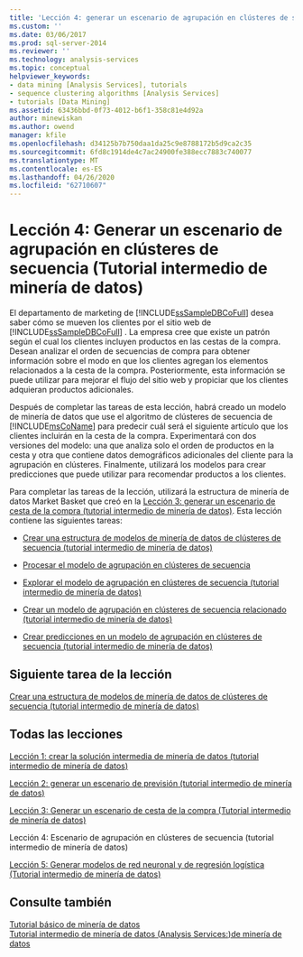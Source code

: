```yaml
---
title: 'Lección 4: generar un escenario de agrupación en clústeres de secuencia (tutorial intermedio de minería de datos) | Microsoft Docs'
ms.custom: ''
ms.date: 03/06/2017
ms.prod: sql-server-2014
ms.reviewer: ''
ms.technology: analysis-services
ms.topic: conceptual
helpviewer_keywords:
- data mining [Analysis Services], tutorials
- sequence clustering algorithms [Analysis Services]
- tutorials [Data Mining]
ms.assetid: 63436bbd-0f73-4012-b6f1-358c81e4d92a
author: minewiskan
ms.author: owend
manager: kfile
ms.openlocfilehash: d34125b7b750daa1da25c9e8788172b5d9ca2c35
ms.sourcegitcommit: 6fd8c1914de4c7ac24900fe388ecc7883c740077
ms.translationtype: MT
ms.contentlocale: es-ES
ms.lasthandoff: 04/26/2020
ms.locfileid: "62710607"
---
```

# <a name="lesson-4-building-a-sequence-clustering-scenario-intermediate-data-mining-tutorial"></a>Lección 4: Generar un escenario de agrupación en clústeres de secuencia (Tutorial intermedio de minería de datos)
  El departamento de marketing de [!INCLUDE[ssSampleDBCoFull](../includes/sssampledbcofull-md.md)] desea saber cómo se mueven los clientes por el sitio web de [!INCLUDE[ssSampleDBCoFull](../includes/sssampledbcofull-md.md)] . La empresa cree que existe un patrón según el cual los clientes incluyen productos en las cestas de la compra. Desean analizar el orden de secuencias de compra para obtener información sobre el modo en que los clientes agregan los elementos relacionados a la cesta de la compra. Posteriormente, esta información se puede utilizar para mejorar el flujo del sitio web y propiciar que los clientes adquieran productos adicionales.  
  
 Después de completar las tareas de esta lección, habrá creado un modelo de minería de datos que use el algoritmo de clústeres de secuencia de [!INCLUDE[msCoName](../includes/msconame-md.md)] para predecir cuál será el siguiente artículo que los clientes incluirán en la cesta de la compra. Experimentará con dos versiones del modelo: una que analiza solo el orden de productos en la cesta y otra que contiene datos demográficos adicionales del cliente para la agrupación en clústeres. Finalmente, utilizará los modelos para crear predicciones que puede utilizar para recomendar productos a los clientes.  
  
 Para completar las tareas de la lección, utilizará la estructura de minería de datos Market Basket que creó en la [Lección 3: generar un escenario de cesta de la compra &#40;tutorial intermedio de minería de datos&#41;](../../2014/tutorials/lesson-3-building-a-market-basket-scenario-intermediate-data-mining-tutorial.md). Esta lección contiene las siguientes tareas:  
  
-   [Crear una estructura de modelos de minería de datos de clústeres de secuencia &#40;tutorial intermedio de minería de datos&#41;](../../2014/tutorials/create-sequence-clustering-mining-model-intermediate-data-mining.md)  
  
-   [Procesar el modelo de agrupación en clústeres de secuencia](../../2014/tutorials/processing-the-sequence-clustering-model.md)  
  
-   [Explorar el modelo de agrupación en clústeres de secuencia &#40;tutorial intermedio de minería de datos&#41;](../../2014/tutorials/exploring-the-sequence-clustering-model-intermediate-data-mining-tutorial.md)  
  
-   [Crear un modelo de agrupación en clústeres de secuencia relacionado &#40;tutorial intermedio de minería de datos&#41;](../../2014/tutorials/creating-a-related-sequence-clustering-model-intermediate-data-mining-tutorial.md)  
  
-   [Crear predicciones en un modelo de agrupación en clústeres de secuencia &#40;tutorial intermedio de minería de datos&#41;](../../2014/tutorials/create-predictions-on-model-intermediate-data-mining-tutorial.md)  
  
## <a name="next-task-in-lesson"></a>Siguiente tarea de la lección  
 [Crear una estructura de modelos de minería de datos de clústeres de secuencia &#40;tutorial intermedio de minería de datos&#41;](../../2014/tutorials/create-sequence-clustering-mining-model-intermediate-data-mining.md)  
  
## <a name="all-lessons"></a>Todas las lecciones  
 [Lección 1: crear la solución intermedia de minería de datos &#40;tutorial intermedio de minería de datos&#41;](../../2014/tutorials/lesson-1-create-solution-intermediate-data-mining-tutorial.md)  
  
 [Lección 2: generar un escenario de previsión &#40;tutorial intermedio de minería de datos&#41;](../../2014/tutorials/lesson-2-building-a-forecasting-scenario-intermediate-data-mining-tutorial.md)  
  
 [Lección 3: Generar un escenario de cesta de la compra &#40;Tutorial intermedio de minería de datos&#41;](../../2014/tutorials/lesson-3-building-a-market-basket-scenario-intermediate-data-mining-tutorial.md)  
  
 Lección 4: Escenario de agrupación en clústeres de secuencia (tutorial intermedio de minería de datos)  
  
 [Lección 5: Generar modelos de red neuronal y de regresión logística &#40;Tutorial intermedio de minería de datos&#41;](../../2014/tutorials/lesson-5-build-models-intermediate-data-mining-tutorial.md)  
  
## <a name="see-also"></a>Consulte también  
 [Tutorial básico de minería de datos](../../2014/tutorials/basic-data-mining-tutorial.md)   
 [Tutorial intermedio de minería de datos &#40;Analysis Services:&#41;de minería de datos](../../2014/tutorials/intermediate-data-mining-tutorial-analysis-services-data-mining.md)  
  
  
